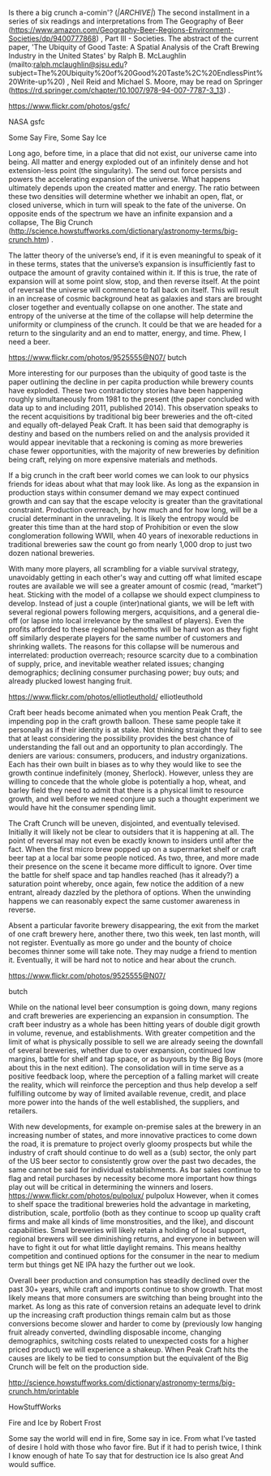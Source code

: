 Is there a big crunch a-comin'? (*|ARCHIVE|*)
The second installment in a series of six readings and interpretations from The Geography of Beer (https://www.amazon.com/Geography-Beer-Regions-Environment-Societies/dp/9400777868) , Part III - Societies. The abstract of the current paper, 'The Ubiquity of Good Taste: A Spatial Analysis of the Craft Brewing Industry in the United States' by Ralph B. McLaughlin (mailto:ralph.mclaughlin@sjsu.edu?subject=The%20Ubiquity%20of%20Good%20Taste%2C%20EndlessPint%20Write-up%20) , Neil Reid and Michael S. Moore, may be read on Springer (https://rd.springer.com/chapter/10.1007/978-94-007-7787-3_13) .

https://www.flickr.com/photos/gsfc/

NASA gsfc

Some Say Fire, Some Say Ice

Long ago, before time, in a place that did not exist, our universe came into being. All matter and energy exploded out of an infinitely dense and hot extension-less  point (the singularity). The send out force persists and powers the accelerating expansion of the universe. What happens ultimately depends upon the created matter and energy. The ratio between these two densities will determine whether we inhabit an open, flat, or closed universe, which in turn will speak to the fate of the universe. On opposite ends of the spectrum we have an infinite expansion and a collapse, The Big Crunch (http://science.howstuffworks.com/dictionary/astronomy-terms/big-crunch.htm) .

The latter theory of the universe’s end, if it is even meaningful to speak of it in these terms, states that the universe’s expansion is insufficiently fast to outpace the amount of gravity contained within it. If this is true, the rate of expansion will at some point slow, stop, and then reverse itself. At the point of reversal the universe will commence to fall back on itself. This will result in an increase of cosmic background heat as galaxies and stars are brought closer together and eventually collapse on one another. The state and entropy of the universe at the time of the collapse will help determine the uniformity or clumpiness of the crunch. It could be that we are headed for a return to the singularity and an end to matter, energy, and time. Phew, I need a beer.

https://www.flickr.com/photos/9525555@N07/
butch

More interesting for our purposes than the ubiquity of good taste is the paper outlining the decline in per capita production while brewery counts have exploded. These two contradictory stories have been happening roughly simultaneously from 1981 to the present (the paper concluded with data up to and including 2011, published 2014). This observation speaks to the recent acquisitions by traditional big beer breweries and the oft-cited and equally oft-delayed Peak Craft. It has been said that demography is destiny and based on the numbers relied on and the analysis provided it would appear inevitable that a reckoning is coming as more breweries chase fewer opportunities, with the majority of new breweries by definition being craft, relying on more expensive materials and methods.

If a big crunch in the craft beer world comes we can look to our physics friends for ideas about what that may look like. As long as the expansion in production stays within consumer demand we may expect continued growth and can say that the escape velocity is greater than the gravitational constraint. Production overreach, by how much and for how long, will be a crucial determinant in the unraveling. It is likely the entropy would be greater this time than at the hard stop of Prohibition or even the slow conglomeration following WWII, when 40 years of inexorable reductions in traditional breweries saw the count go from nearly 1,000 drop to just two dozen national breweries.

With many more players, all scrambling for a viable survival strategy, unavoidably getting in each other's way and cutting off what limited escape routes are available we will see a greater amount of cosmic (read, “market”) heat. Sticking with the model of a collapse we should expect clumpiness to develop. Instead of just a couple (inter)national giants, we will be left with several regional powers following mergers, acquisitions, and a general die-off (or lapse into local irrelevance by the smallest of players). Even the profits afforded to these regional behemoths will be hard won as they fight off similarly desperate players for the same number of customers and shrinking wallets. The reasons for this collapse will be numerous and interrelated: production overreach; resource scarcity due to a combination of supply, price, and inevitable weather related issues; changing demographics; declining consumer purchasing power; buy outs; and already plucked lowest hanging fruit.

https://www.flickr.com/photos/elliotleuthold/
elliotleuthold

Craft beer heads become animated when you mention Peak Craft, the impending pop in the craft growth balloon. These same people take it personally as if their identity is at stake. Not thinking straight they fail to see that  at least considering the possibility provides the best chance of understanding the fall out and an opportunity to plan accordingly. The deniers are various: consumers, producers, and industry organizations. Each has their own built in biases as to why they would like to see the growth continue indefinitely (money, Sherlock). However, unless they are willing to concede that the whole globe is potentially a hop, wheat, and barley field they need to admit that there is a physical limit to resource growth, and well before we need conjure up such a thought experiment we would have hit the consumer spending limit.

The Craft Crunch will be uneven, disjointed, and eventually televised. Initially it will likely not be clear to outsiders that it is happening at all. The point of reversal may not even be exactly known to insiders until after the fact. When the first micro brew popped up on a supermarket shelf or craft beer tap at a local bar some people noticed. As two, three, and more made their presence on the scene it became more difficult to ignore. Over time the battle for shelf space and tap handles reached (has it already?) a saturation point whereby, once again, few notice the addition of a new entrant, already dazzled by the plethora of options. When the unwinding happens we can reasonably expect the same customer awareness in reverse.

Absent a particular favorite brewery disappearing, the exit from the market of one craft brewery here, another there, two this week, ten last month, will not register. Eventually as more go under and the bounty of choice becomes thinner some will take note. They may nudge a friend to mention it. Eventually, it will be hard not to notice and hear about the crunch.

https://www.flickr.com/photos/9525555@N07/

butch

While on the national level beer consumption is going down, many regions and craft breweries are experiencing an expansion in consumption. The craft beer industry as a whole has been hitting years of double digit growth in volume, revenue, and establishments. With greater competition and the limit of what is physically possible to sell we are already seeing the downfall of several breweries, whether due to over expansion, continued low margins, battle for shelf and tap space, or as buyouts by the Big Boys (more about this in the next edition). The consolidation will in time serve as a positive feedback loop, where the perception of a falling market will create the reality, which will reinforce the perception and thus help develop a self fulfilling outcome by way of limited available revenue, credit, and place more power into the hands of the well established, the suppliers, and retailers.

With new developments, for example on-premise sales at the brewery in an increasing number of states, and more innovative practices to come down the road, it is premature to project overly gloomy prospects but while the industry of craft should continue to do well as a (sub) sector, the only part of the US beer sector to consistently grow over the past two decades, the same cannot be said for individual establishments. As bar sales continue to flag  and retail purchases by necessity become more important how things play out will be critical in determining the winners and losers.
https://www.flickr.com/photos/pulpolux/
pulpolux
However, when it comes to shelf space the traditional breweries hold the advantage in marketing, distribution, scale, portfolio (both as they continue to scoop up quality craft firms and make all kinds of lime monstrosities, and the like), and discount capabilities. Small breweries will likely retain a holding of local support, regional brewers will see diminishing returns, and everyone in between will have to fight it out for what little daylight remains. This means healthy competition and continued options for the consumer in the near to medium term but things get NE IPA hazy the further out we look.

Overall beer production and consumption has steadily declined over the past 30+ years, while craft and imports continue to show growth. That most likely means that more consumers are switching than being brought into the market. As long as this rate of conversion retains an adequate level to drink up the increasing craft production things remain calm but as those conversions become slower and harder to come by (previously low hanging fruit already converted, dwindling disposable income, changing demographics, switching costs related to unexpected costs for a higher priced product) we will experience a shakeup. When Peak Craft hits the causes are likely to be tied to consumption but the equivalent of the Big Crunch will be felt on the production side.

http://science.howstuffworks.com/dictionary/astronomy-terms/big-crunch.htm/printable

HowStuffWorks

Fire and Ice
by Robert Frost

Some say the world will end in fire,
Some say in ice.
From what I’ve tasted of desire
I hold with those who favor fire.
But if it had to perish twice,
I think I know enough of hate
To say that for destruction ice
Is also great
And would suffice.
